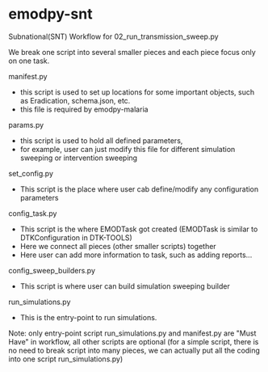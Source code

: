 # emodpy-snt
Subnational(SNT) Workflow for 02_run_transmission_sweep.py

We break one script into several smaller pieces and each piece focus only on one task.

manifest.py
- this script is used to set up locations for some important objects, such as Eradication, schema.json, etc.
- this file is required by emodpy-malaria

params.py
- this script is used to hold all defined parameters, 
- for example, user can just modify this file for different simulation sweeping or intervention sweeping

set_config.py
- This script is the place where user cab define/modify any configuration parameters

config_task.py
- This script is the where EMODTask got created (EMODTask is similar to DTKConfiguration in DTK-TOOLS)
- Here we connect all pieces (other smaller scripts) together
- Here user can add more information to task, such as adding reports...

config_sweep_builders.py
- This script is where user can build simulation sweeping builder

run_simulations.py
- This is the entry-point to run simulations.

Note: only entry-point script run_simulations.py and manifest.py are "Must Have" in workflow, all other
scripts are optional (for a simple script, there is no need to break script into many pieces, we can
actually put all the coding into one script run_simulations.py)



